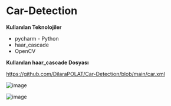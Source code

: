 # Car-Detection

**Kullanılan Teknolojiler**
* pycharm - Python
* haar_cascade
* OpenCV

**Kullanılan haar_cascade Dosyası**

https://github.com/DilaraPOLAT/Car-Detection/blob/main/car.xml



![image](https://user-images.githubusercontent.com/59871974/159185259-986aeeb1-3d60-4ef7-95ca-ef13443f7b0d.png)

![image](https://user-images.githubusercontent.com/59871974/159185302-5deee9c6-d911-4a1e-9fe7-5c94919f0333.png)
